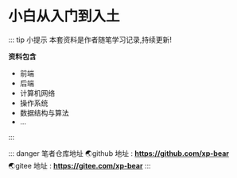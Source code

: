 # 小白从入门到入土

::: tip 小提示
本套资料是作者随笔学习记录,持续更新! <br/>

**资料包含**

- 前端
- 后端
- 计算机网络
- 操作系统
- 数据结构与算法
- ...

:::

::: danger 笔者仓库地址
:earth_asia:github 地址 : **https://github.com/xp-bear** <br/>
:earth_asia:gitee 地址 : **https://gitee.com/xp-bear**
:::
